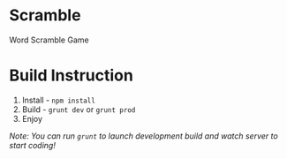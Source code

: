 # Scramble

Word Scramble Game

# Build Instruction

1. Install - `npm install`
2. Build - `grunt dev` or `grunt prod`
3. Enjoy

*Note: You can run `grunt` to launch development build and watch server to start coding!*